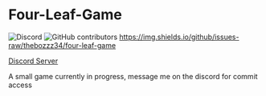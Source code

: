 # Four-Leaf-Game

![Discord](https://img.shields.io/discord/844050221448691722?color=%234e5d94&logo=https%3A%2F%2Fmaxcdn.icons8.com%2FShare%2Ficon%2FLogos%2Fdiscord_logo1600.png) ![GitHub contributors](https://img.shields.io/github/contributors/thebozzz34/four-leaf-game) https://img.shields.io/github/issues-raw/thebozzz34/four-leaf-game

[Discord Server](https://discord.gg/E5NmQC5Z2n) 

A small game currently in progress, message me on the discord for commit access

